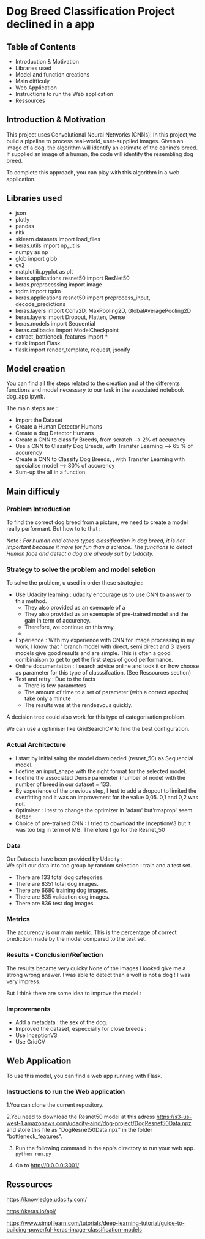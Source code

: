 # Dog Breed Classification Project declined in a app

## Table of Contents
- Introduction & Motivation
- Libraries used
- Model and function creations
- Main difficuly
- Web Application
- Instructions to run the Web application
- Ressources

## Introduction & Motivation 
This project uses Convolutional Neural Networks (CNNs)! In this project,we build a pipeline to process real-world, user-supplied images.
Given an image of a dog, the algorithm will identify an estimate of the canine’s breed. If supplied an image of a human, the code will identify the resembling dog breed.

To complete this approach, you can play with this algorithm in a web application.

## Libraries used
- json
- plotly
- pandas 
- nltk
- sklearn.datasets import load_files      
- keras.utils import np_utils
- numpy as np
- glob import glob
- cv2             
- matplotlib.pyplot as plt 
- keras.applications.resnet50 import ResNet50
- keras.preprocessing import image         
- tqdm import tqdm
- keras.applications.resnet50 import preprocess_input, decode_predictions
- keras.layers import Conv2D, MaxPooling2D, GlobalAveragePooling2D
- keras.layers import Dropout, Flatten, Dense
- keras.models import Sequential
- keras.callbacks import ModelCheckpoint  
- extract_bottleneck_features import *
- flask import Flask
- flask import render_template, request, jsonify


## Model creation

You can find all the steps related to the creation and of the differents functions and model necessary to our task in the associated notebook dog_app.ipynb.

The main steps are :
- Import the Dataset
- Create a Human Detector Humans 
- Create a dog Detector Humans 
- Create a CNN to classify Breeds, from scratch --> 2% of accurency
- Use a CNN to Classify Dog Breeds, with Transfer Learning --> 65 % of accurency
- Create a CNN to Classify Dog Breeds, , with Transfer Learning with specialise model --> 80% of accurency
- Sum-up the all in a function 

## Main difficuly
### Problem Introduction
To find the correct dog breed from a picture, we need to create a model really performant.
But how to to that :

Note : <i> For human and others types classification in dog breed, it is not important because it more for fun than a science.
The functions to detect Human face and detect a dog are already suit by Udacity. </i>

### Strategy to solve the problem and model seletion
 To solve the problem, u used in order these strategie :
 
 - Use Udacity learning : udacity encourage us to use CNN to answer to this method.
   - They also provided us an exemaple of a
   - They also provided us an exemaple of pre-trained model and the gain in term of accurency.
   - Therefore, we continue on this way.
   -
 - Experience : With my experience with CNN for image processing in my work, I know that " branch model with direct, semi direct and 3 layers models give good results and are simple. This is often a good combinaison to get to get the first steps of good performance.
 - Online documentation : I search advice online and took it on how choose as parameter for this type of classsifcation. (See Ressources section)
 - Test and retry : Due to the facts 
   - There is few parameters
   - The amount of time to a set of parameter (with a correct epochs) take only a minute 
   - The results was at the rendezvous quickly.

A decision tree could also work for this type of categorisation problem.

We can use a optimiser like GridSearchCV to find the best configuration.

### Actual Architecture
- I start by initialisaing the model downloaded (resnet_50) as Sequencial model.
- I define an input_shape with the right format for the selected model.
- I define the associated Dense paremeter (number of node) with the number of breed in our dataset = 133.
- By experience of the previous step, I test to add a dropout to limited the overfitting and it was an improvement for the value 0,05. 0,1 and 0,2 was not.
- Optimiser : I test to change the optimizer in 'adam' but'rmsprop' seem better.
- Choice of pre-trained CNN : I tried to download the InceptionV3 but it was too big in term of MB. Therefore I go for the Resnet_50

### Data 
Our Datasets have been provided by Udacity :  
We split our data into too group by random selection : train and a test set.

- There are 133 total dog categories.
- There are 8351 total dog images.
- There are 6680 training dog images.
- There are 835 validation dog images.
- There are 836 test dog images.

### Metrics
The accurency is our main metric.
This is the percentage of correct prediction made by the model compared to the test set.


### Results - Conclusion/Reflection
The results became very quicky 
None of the images I looked give me a strong wrong answer.
I was able to detect than a wolf is not a dog ! I was very impress.

But I think there are some idea to improve the model :

### Improvements
- Add a metadata : the sex of the dog.
- Improved the dataset, especcially for close breeds :
- Use InceptionV3
- Use GridCV



## Web Application
To use this model, you can find a web app running with Flask.

### Instructions to run the Web application

1.You can clone the current repository.

2.You need to download the Resnet50 model at this adress https://s3-us-west-1.amazonaws.com/udacity-aind/dog-project/DogResnet50Data.npz and store this file as "DogResnet50Data.npz" in the folder "bottleneck_features".

3. Run the following command in the app's directory to run your web app.
    `python run.py`

4. Go to http://0.0.0.0:3001/

## Ressources
https://knowledge.udacity.com/

https://keras.io/api/

https://www.simplilearn.com/tutorials/deep-learning-tutorial/guide-to-building-powerful-keras-image-classification-models
